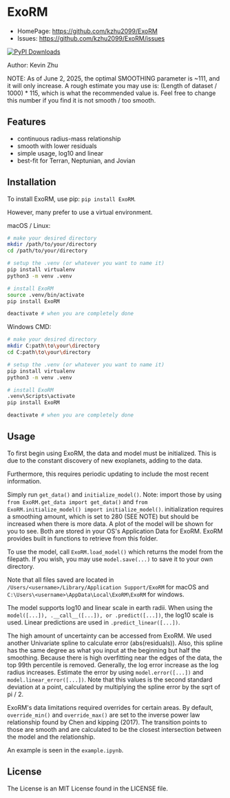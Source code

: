 # ExoRM

- HomePage: https://github.com/kzhu2099/ExoRM
- Issues: https://github.com/kzhu2099/ExoRM/issues

[![PyPI Downloads](https://static.pepy.tech/badge/ExoRM)](https://pepy.tech/projects/ExoRM)

Author: Kevin Zhu

NOTE: As of June 2, 2025, the optimal SMOOTHING parameter is ~111, and it will only increase.
A rough estimate you may use is:
(Length of dataset / 1000) * 115, which is what the recommended value is.
Feel free to change this number if you find it is not smooth / too smooth.

## Features

- continuous radius-mass relationship
- smooth with lower residuals
- simple usage, log10 and linear
- best-fit for Terran, Neptunian, and Jovian

## Installation

To install ExoRM, use pip: ```pip install ExoRM```.

However, many prefer to use a virtual environment.

macOS / Linux:

```sh
# make your desired directory
mkdir /path/to/your/directory
cd /path/to/your/directory

# setup the .venv (or whatever you want to name it)
pip install virtualenv
python3 -m venv .venv

# install ExoRM
source .venv/bin/activate
pip install ExoRM

deactivate # when you are completely done
```

Windows CMD:

```sh
# make your desired directory
mkdir C:path\to\your\directory
cd C:path\to\your\directory

# setup the .venv (or whatever you want to name it)
pip install virtualenv
python3 -m venv .venv

# install ExoRM
.venv\Scripts\activate
pip install ExoRM

deactivate # when you are completely done
```

## Usage

To first begin using ExoRM, the data and model must be initialized. This is due to the constant discovery of new exoplanets, adding to the data.

Furthermore, this requires periodic updating to include the most recent information.

Simply run `get_data()` and `initialize_model()`. Note: import those by using `from ExoRM.get_data import get_data()` and `from ExoRM.initialize_model() import initialize_model()`. initialization requires a smoothing amount, which is set to 280 (SEE NOTE) but should be increased when there is more data. A plot of the model will be shown for you to see. Both are stored in your OS's Application Data for ExoRM. ExoRM provides built in functions to retrieve from this folder.

To use the model, call `ExoRM.load_model()` which returns the model from the filepath. If you wish, you may use `model.save(...)` to save it to your own directory.

Note that all files saved are located in `/Users/<username>/Library/Application Support/ExoRM` for macOS and `C:\Users\<username>\AppData\Local\ExoRM\ExoRM` for windows.

The model supports log10 and linear scale in earth radii. When using the `model([...]), .__call__([...]), or .predict([...])`, the log10 scale is used. Linear predictions are used in `.predict_linear([...])`.

The high amount of uncertainty can be accessed from ExoRM. We used another Univariate spline to calculate error (abs(residuals)). Also, this spline has the same degree as what you input at the beginning but half the smoothing. Because there is high overfitting near the edges of the data, the top 99th percentile is removed. Generally, the log error increase as the log radius increases. Estimate the error by using `model.error([...])` and `model.linear_error([...])`. Note that this values is the second standard deviation at a point, calculated by multiplying the spline error by the sqrt of pi / 2.

ExoRM's data limitations required overrides for certain areas. By default, `override_min()` and `override_max()` are set to the inverse power law relationship found by Chen and kipping (2017). The transition points to those are smooth and are calculated to be the closest intersection between the model and the relationship.

An example is seen in the `example.ipynb`.

## License

The License is an MIT License found in the LICENSE file.